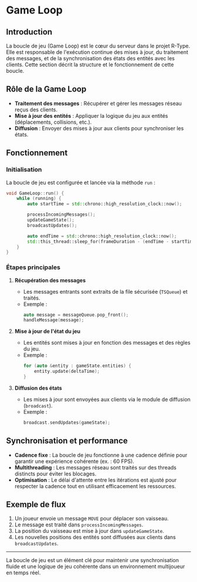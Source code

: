# Game Loop

## Introduction

La boucle de jeu (Game Loop) est le cœur du serveur dans le projet R-Type. Elle est responsable de l'exécution continue des mises à jour, du traitement des messages, et de la synchronisation des états des entités avec les clients. Cette section décrit la structure et le fonctionnement de cette boucle.

## Rôle de la Game Loop

- **Traitement des messages** : Récupérer et gérer les messages réseau reçus des clients.
- **Mise à jour des entités** : Appliquer la logique du jeu aux entités (déplacements, collisions, etc.).
- **Diffusion** : Envoyer des mises à jour aux clients pour synchroniser les états.

## Fonctionnement

### Initialisation

La boucle de jeu est configurée et lancée via la méthode `run` :

```cpp
void GameLoop::run() {
    while (running) {
        auto startTime = std::chrono::high_resolution_clock::now();

        processIncomingMessages();
        updateGameState();
        broadcastUpdates();

        auto endTime = std::chrono::high_resolution_clock::now();
        std::this_thread::sleep_for(frameDuration - (endTime - startTime));
    }
}
```

### Étapes principales

1. **Récupération des messages**
   - Les messages entrants sont extraits de la file sécurisée (`TSQueue`) et traités.
   - Exemple :
     ```cpp
     auto message = messageQueue.pop_front();
     handleMessage(message);
     ```

2. **Mise à jour de l'état du jeu**
   - Les entités sont mises à jour en fonction des messages et des règles du jeu.
   - Exemple :
     ```cpp
     for (auto &entity : gameState.entities) {
         entity.update(deltaTime);
     }
     ```

3. **Diffusion des états**
   - Les mises à jour sont envoyées aux clients via le module de diffusion (`broadcast`).
   - Exemple :
     ```cpp
     broadcast.sendUpdates(gameState);
     ```

## Synchronisation et performance

- **Cadence fixe** : La boucle de jeu fonctionne à une cadence définie pour garantir une expérience cohérente (ex. : 60 FPS).
- **Multithreading** : Les messages réseau sont traités sur des threads distincts pour éviter les blocages.
- **Optimisation** : Le délai d'attente entre les itérations est ajusté pour respecter la cadence tout en utilisant efficacement les ressources.

## Exemple de flux

1. Un joueur envoie un message `MOVE` pour déplacer son vaisseau.
2. Le message est traité dans `processIncomingMessages`.
3. La position du vaisseau est mise à jour dans `updateGameState`.
4. Les nouvelles positions des entités sont diffusées aux clients dans `broadcastUpdates`.

---

La boucle de jeu est un élément clé pour maintenir une synchronisation fluide et une logique de jeu cohérente dans un environnement multijoueur en temps réel.

